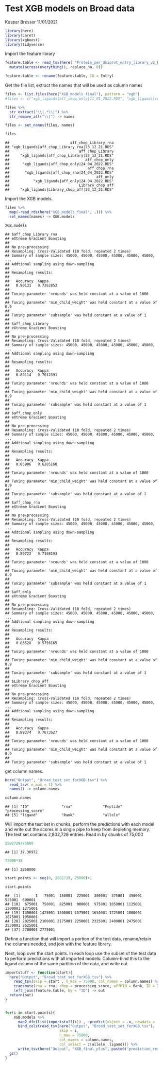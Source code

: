 Test XGB models on Broad data
================
Kaspar Bresser
11/01/2021

``` r
library(here)
library(caret)
library(xgboost)
library(tidyverse)
```

Import the feature library

``` r
feature.table <- read_tsv(here( "Protein_per_Uniprot_entry_library_v2_RBP_GC_length_codon_AA_m6A_m5C_AtoI_m1A_m7G_CD8miRDB_PTM.csv")) %>% 
  mutate(across(everything(), replace_na, 0))

feature.table <- rename(feature.table, ID = Entry)
```

Get the file list, extract the names that will be used as column names

``` r
files <- list.files(here("XGB_models_final"), pattern = "xgb")
#files <- c("xgb_ligands|aff_chop_only|11_01_2022.RDS", "xgb_ligands|rna_aff_chop|11_01_2022.RDS")

files %>% 
  str_extract("\\|.*\\|") %>% 
  str_remove_all("\\|") -> names

files <- set_names(files, names)

files
```

    ##                            aff_chop_Library_rna 
    ## "xgb_ligands|aff_chop_Library_rna|23_12_21.RDS" 
    ##                                aff_chop_Library 
    ##     "xgb_ligands|aff_chop_Library|23_12_21.RDS" 
    ##                                   aff_chop_only 
    ##      "xgb_ligands|aff_chop_only|24_04_2022.RDS" 
    ##                                    aff_chop_rna 
    ##       "xgb_ligands|aff_chop_rna|24_04_2022.RDS" 
    ##                                        aff_only 
    ##           "xgb_ligands|aff_only|24_04_2022.RDS" 
    ##                                Library_chop_aff 
    ##     "xgb_ligands|Library_chop_aff|23_12_21.RDS"

Import the XGB models.

``` r
files %>% 
  map(~read_rds(here("XGB_models_final", .))) %>% 
  set_names(names) -> XGB.models

XGB.models
```

    ## $aff_chop_Library_rna
    ## eXtreme Gradient Boosting 
    ## 
    ## No pre-processing
    ## Resampling: Cross-Validated (10 fold, repeated 2 times) 
    ## Summary of sample sizes: 45000, 45000, 45000, 45000, 45000, 45000, ... 
    ## Addtional sampling using down-sampling
    ## 
    ## Resampling results:
    ## 
    ##   Accuracy  Kappa    
    ##   0.90131   0.7262852
    ## 
    ## Tuning parameter 'nrounds' was held constant at a value of 1000
    ## 
    ## Tuning parameter 'min_child_weight' was held constant at a value of 0.9
    ## 
    ## Tuning parameter 'subsample' was held constant at a value of 1
    ## 
    ## $aff_chop_Library
    ## eXtreme Gradient Boosting 
    ## 
    ## No pre-processing
    ## Resampling: Cross-Validated (10 fold, repeated 2 times) 
    ## Summary of sample sizes: 45000, 45000, 45000, 45000, 45000, 45000, ... 
    ## Addtional sampling using down-sampling
    ## 
    ## Resampling results:
    ## 
    ##   Accuracy  Kappa    
    ##   0.89114   0.7012391
    ## 
    ## Tuning parameter 'nrounds' was held constant at a value of 1000
    ## 
    ## Tuning parameter 'min_child_weight' was held constant at a value of 0.9
    ## 
    ## Tuning parameter 'subsample' was held constant at a value of 1
    ## 
    ## $aff_chop_only
    ## eXtreme Gradient Boosting 
    ## 
    ## No pre-processing
    ## Resampling: Cross-Validated (10 fold, repeated 2 times) 
    ## Summary of sample sizes: 45000, 45000, 45000, 45000, 45000, 45000, ... 
    ## Addtional sampling using down-sampling
    ## 
    ## Resampling results:
    ## 
    ##   Accuracy  Kappa    
    ##   0.85906   0.6285168
    ## 
    ## Tuning parameter 'nrounds' was held constant at a value of 1000
    ## 
    ## Tuning parameter 'min_child_weight' was held constant at a value of 0.9
    ## 
    ## Tuning parameter 'subsample' was held constant at a value of 1
    ## 
    ## $aff_chop_rna
    ## eXtreme Gradient Boosting 
    ## 
    ## No pre-processing
    ## Resampling: Cross-Validated (10 fold, repeated 2 times) 
    ## Summary of sample sizes: 45000, 45000, 45000, 45000, 45000, 45000, ... 
    ## Addtional sampling using down-sampling
    ## 
    ## Resampling results:
    ## 
    ##   Accuracy  Kappa    
    ##   0.89723   0.7168193
    ## 
    ## Tuning parameter 'nrounds' was held constant at a value of 1000
    ## 
    ## Tuning parameter 'min_child_weight' was held constant at a value of 0.9
    ## 
    ## Tuning parameter 'subsample' was held constant at a value of 1
    ## 
    ## $aff_only
    ## eXtreme Gradient Boosting 
    ## 
    ## No pre-processing
    ## Resampling: Cross-Validated (10 fold, repeated 2 times) 
    ## Summary of sample sizes: 45000, 45000, 45000, 45000, 45000, 45000, ... 
    ## Addtional sampling using down-sampling
    ## 
    ## Resampling results:
    ## 
    ##   Accuracy  Kappa    
    ##   0.83528   0.5756165
    ## 
    ## Tuning parameter 'nrounds' was held constant at a value of 1000
    ## 
    ## Tuning parameter 'min_child_weight' was held constant at a value of 0.9
    ## 
    ## Tuning parameter 'subsample' was held constant at a value of 1
    ## 
    ## $Library_chop_aff
    ## eXtreme Gradient Boosting 
    ## 
    ## No pre-processing
    ## Resampling: Cross-Validated (10 fold, repeated 2 times) 
    ## Summary of sample sizes: 45000, 45000, 45000, 45000, 45000, 45000, ... 
    ## Addtional sampling using down-sampling
    ## 
    ## Resampling results:
    ## 
    ##   Accuracy  Kappa    
    ##   0.89374   0.7073627
    ## 
    ## Tuning parameter 'nrounds' was held constant at a value of 1000
    ## 
    ## Tuning parameter 'min_child_weight' was held constant at a value of 0.9
    ## 
    ## Tuning parameter 'subsample' was held constant at a value of 1

get column names.

``` r
here("Output", "Broad_test_set_forXGB.tsv") %>% 
  read_tsv( n_max = 1) %>% 
  names() -> column.names

column.names
```

    ## [1] "ID"               "rna"              "Peptide"          "processing_score"
    ## [5] "ligand"           "Rank"             "allele"

Will import the test set in chunks, perform the predictions with each
model and write out the scores in a single pipe to keep from depleting
memory. The test set contains 2,802,729 entries. Read in by chunks of
75,000

``` r
2802729/75000
```

    ## [1] 37.36972

``` r
75000*38
```

    ## [1] 2850000

``` r
start.points <- seq(0, 2802729, 75000)+1

start.points
```

    ##  [1]       1   75001  150001  225001  300001  375001  450001  525001  600001
    ## [10]  675001  750001  825001  900001  975001 1050001 1125001 1200001 1275001
    ## [19] 1350001 1425001 1500001 1575001 1650001 1725001 1800001 1875001 1950001
    ## [28] 2025001 2100001 2175001 2250001 2325001 2400001 2475001 2550001 2625001
    ## [37] 2700001 2775001

Define a function that will import a portion of the test data,
rename/retain the columns needed, and join with the feature library.

Next, loop over the start points. In each loop use the subset of the
test data to perform predictions with all imported models. Column-bind
this to the ligand column of the same partition of the data, and write
out.

``` r
importstuff <- function(start){
  here("Output", "Broad_test_set_forXGB.tsv") %>% 
    read_tsv(skip = start , n_max = 75000, col_names = column.names) %>% 
    transmute(rna = rna, chop = processing_score, affMIN = Rank, ID = ID) %>% 
    left_join(feature.table, by = "ID") -> out
  return(out)
}


for(i in start.points){
    XGB.models %>% 
      map2_dfc(list(importstuff(i)) , ~predict(object = .x, newdata = .y, type = "prob")$`TRUE`) %>% 
      bind_cols(read_tsv(here("Output", "Broad_test_set_forXGB.tsv"),
                         skip = i, 
                         n_max = 75000, 
                         col_names = column.names, 
                         col_select = c(allele, ligand))) %>% 
      write_tsv(here("Output", "XGB_final_plus", paste0("prediction_results_", i, ".tsv")))
  gc()
}
```
